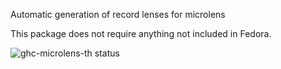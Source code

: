 Automatic generation of record lenses for microlens

This package does not require anything not included in Fedora.

![ghc-microlens-th status](https://copr.fedorainfracloud.org/coprs/g/weldr/bdcs-haskell-deps/package/ghc-microlens-th/status_image/last_build.png)
